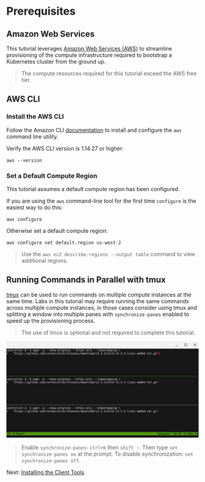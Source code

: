# Prerequisites

## Amazon Web Services

This tutorial leverages [Amazon Web Services (AWS)](https://aws.amazon.com/) to streamline provisioning of the compute infrastructure required to bootstrap a Kubernetes cluster from the ground up.

> The compute resources required for this tutorial exceed the AWS free tier.

## AWS CLI

### Install the AWS CLI

Follow the Amazon CLI [documentation](https://aws.amazon.com/cli/) to install and configure the `aws` command line utility.

Verify the AWS CLI version is 1.14.27 or higher:

```
aws --version
```

### Set a Default Compute Region 

This tutorial assumes a default compute region has been configured.

If you are using the `aws` command-line tool for the first time `configure` is the easiest way to do this:

```
aws configure
```

Otherwise set a default compute region:

```
aws configure set default.region us-west-2
```

> Use the `aws ec2 describe-regions --output table` command to view additional regions.

## Running Commands in Parallel with tmux

[tmux](https://github.com/tmux/tmux/wiki) can be used to run commands on multiple compute instances at the same time. Labs in this tutorial may require running the same commands across multiple compute instances, in those cases consider using tmux and splitting a window into multiple panes with `synchronize-panes` enabled to speed up the provisioning process.

> The use of tmux is optional and not required to complete this tutorial.

![tmux screenshot](images/tmux-screenshot.png)

> Enable `synchronize-panes`: `ctrl+b` then `shift :`. Then type `set synchronize-panes on` at the prompt. To disable synchronization: `set synchronize-panes off`.

Next: [Installing the Client Tools](02-client-tools.md)
